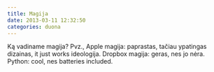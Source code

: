 ```yaml
---
title: Magija
date: 2013-03-11 12:32:50
categories: duona
---
```


Ką vadiname magija? Pvz., Apple magija: paprastas, tačiau ypatingas dizainas, it just works ideologija. Dropbox magija: geras, nes jo nėra. Python: cool, nes batteries included.
